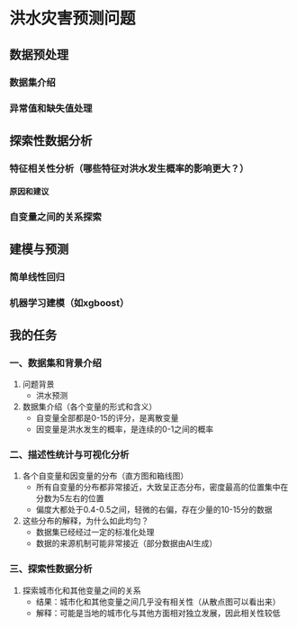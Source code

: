 # 洪水灾害预测问题
## 数据预处理   
### 数据集介绍
### 异常值和缺失值处理
## 探索性数据分析
### 特征相关性分析（哪些特征对洪水发生概率的影响更大？）
#### 原因和建议
### 自变量之间的关系探索
## 建模与预测
### 简单线性回归
### 机器学习建模（如xgboost）

## 我的任务
### 一、数据集和背景介绍
1. 问题背景
    - 洪水预测
2. 数据集介绍（各个变量的形式和含义）
    - 自变量全部都是0-15的评分，是离散变量
    - 因变量是洪水发生的概率，是连续的0-1之间的概率 
### 二、描述性统计与可视化分析
1. 各个自变量和因变量的分布（直方图和箱线图）
    - 所有自变量的分布都非常接近，大致呈正态分布，密度最高的位置集中在分数为5左右的位置
    - 偏度大都处于0.4-0.5之间，轻微的右偏，存在少量的10-15分的数据
2. 这些分布的解释，为什么如此均匀？
    - 数据集已经经过一定的标准化处理
    - 数据的来源机制可能非常接近（部分数据由AI生成）
### 三、探索性数据分析
1. 探索城市化和其他变量之间的关系
    - 结果：城市化和其他变量之间几乎没有相关性（从散点图可以看出来）
    - 解释：可能是当地的城市化与其他方面相对独立发展，因此相关性较低
